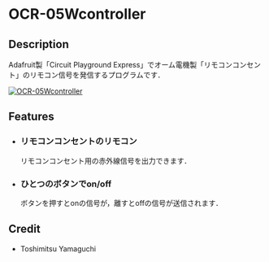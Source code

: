 # OCR-05Wcontroller

## Description

Adafruit製「Circuit Playground Express」でオーム電機製「リモコンコンセント」のリモコン信号を発信するプログラムです．

[![OCR-05Wcontroller](http://img.youtube.com/vi/l_puVm5NQo4/0.jpg)](http://www.youtube.com/watch?v=l_puVm5NQo4 "OCR-05Wcontroller")

## Features

 - ### リモコンコンセントのリモコン

    リモコンコンセント用の赤外線信号を出力できます．

 - ### ひとつのボタンでon/off

    ボタンを押すとonの信号が，離すとoffの信号が送信されます．

## Credit

* Toshimitsu Yamaguchi